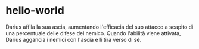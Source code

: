 # hello-world
Darius affila la sua ascia, aumentando l'efficacia del suo attacco a scapito di una percentuale delle difese del nemico. Quando l'abilità viene attivata, Darius aggancia i nemici con l'ascia e li tira verso di sé.

